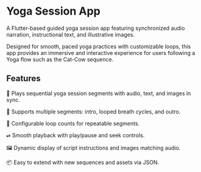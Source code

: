 # Yoga Session App
A Flutter-based guided yoga session app featuring synchronized audio narration, instructional text, and illustrative images.

Designed for smooth, paced yoga practices with customizable loops, this app provides an immersive and interactive experience for users following a Yoga flow such as the Cat-Cow sequence.

## Features
🎵 Plays sequential yoga session segments with audio, text, and images in sync.

🔄 Supports multiple segments: intro, looped breath cycles, and outro.

🔁 Configurable loop counts for repeatable segments.

⏯ Smooth playback with play/pause and seek controls.

🖼 Dynamic display of script instructions and images matching audio.

📦 Easy to extend with new sequences and assets via JSON.
